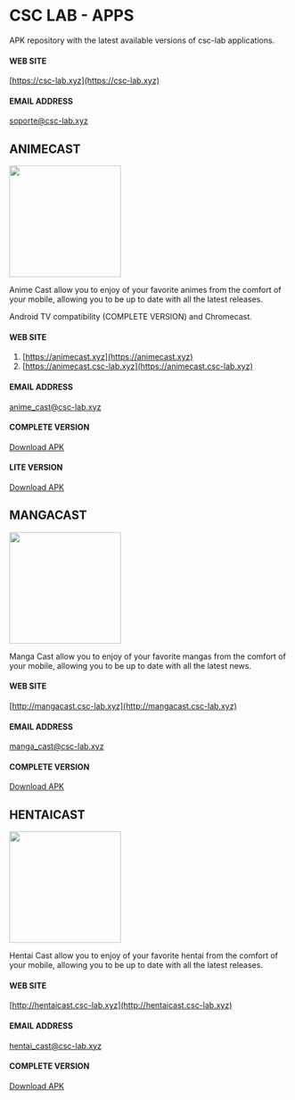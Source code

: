 # CSC LAB - APPS

APK repository with the latest available versions of csc-lab applications.

#### WEB SITE
[https://csc-lab.xyz](https://csc-lab.xyz)

#### EMAIL ADDRESS
soporte@csc-lab.xyz

## ANIMECAST 

<img src="https://animecast.csc-lab.xyz/img/cover.png"  width="200" height="200">

Anime Cast allow you to enjoy of your favorite animes from the comfort of your mobile, allowing you to be up to date with all the latest releases.

Android TV compatibility (COMPLETE VERSION) and Chromecast.

#### WEB SITE
1. [https://animecast.xyz](https://animecast.xyz)
2. [https://animecast.csc-lab.xyz](https://animecast.csc-lab.xyz)

#### EMAIL ADDRESS
anime_cast@csc-lab.xyz

#### COMPLETE VERSION
[Download APK](https://github.com/carlosesteven/csc_lab_apps/raw/master/anime_cast.apk)

#### LITE VERSION
[Download APK](https://github.com/carlosesteven/csc_lab_apps/raw/master/anime_cast_google_play.apk)

## MANGACAST

<img src="http://mangacast.csc-lab.xyz/img/cover.png"  width="200" height="200">

Manga Cast allow you to enjoy of your favorite mangas from the comfort of your mobile, allowing you to be up to date with all the latest news.

#### WEB SITE
[http://mangacast.csc-lab.xyz](http://mangacast.csc-lab.xyz)

#### EMAIL ADDRESS
manga_cast@csc-lab.xyz

#### COMPLETE VERSION

[Download APK](https://github.com/carlosesteven/csc_lab_apps/raw/master/manga_cast.apk)

## HENTAICAST

<img src="http://hentaicast.csc-lab.xyz/img/cover.png"  width="200" height="200">

Hentai Cast allow you to enjoy of your favorite hentai from the comfort of your mobile, allowing you to be up to date with all the latest releases.

#### WEB SITE
[http://hentaicast.csc-lab.xyz](http://hentaicast.csc-lab.xyz)

#### EMAIL ADDRESS
hentai_cast@csc-lab.xyz

#### COMPLETE VERSION

[Download APK](https://github.com/carlosesteven/csc_lab_apps/raw/master/hentai_cast.apk)


